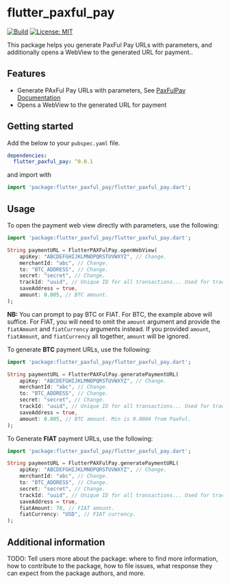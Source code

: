 # flutter_paxful_pay

[![Build](https://github.com/francis94c/should_review/actions/workflows/main.yml/badge.svg)](https://github.com/francis94c/should_review/actions/workflows/main.yml) [![License: MIT](https://img.shields.io/badge/License-MIT-yellow.svg)](https://opensource.org/licenses/MIT)

This package helps you generate PaxFul Pay URLs with parameters, and additionally opens a WebView to the generated URL for payment..

## Features

- Generate PAxFul Pay URLs with parameters, See [PaxFulPay Documentation](https://developers.paxful.com/documentation/paxful-pay)
- Opens a WebView to the generated URL for payment

## Getting started

Add the below to your `pubspec.yaml` file.

```yaml
dependencies:
  flutter_paxful_pay: ^0.0.1
```

and import with

```dart
import 'package:flutter_paxful_pay/flutter_paxful_pay.dart';
```

## Usage

To open the payment web view directly with parameters, use the following:

```dart
import 'package:flutter_paxful_pay/flutter_paxful_pay.dart';

String paymentURL = FlutterPAXFulPay.openWebView(
    apiKey: "ABCDEFGHIJKLMNOPQRSTUVWXYZ", // Change.
    merchantId: "abc", // Change.
    to: "BTC_ADDRESS", // Change.
    secret: "secret", // Change.
    trackId: "uuid", // Unique ID for all transactions... Used for tracking on your backend...
    saveAddress = true,
    amount: 0.005, // BTC amount.
);
```

**NB:** You can prompt to pay BTC or FIAT. For BTC, the example above will suffice. For FIAT, you will need to omit the `amount` argument and provide the `fiatAmount` and `fiatCurrency` arguments instead. If you provided `amount`, `fiatAmount`, and `fiatCurrency` all together, `amount` will be ignored.

To generate **BTC** payment URLs, use the following:

```dart
import 'package:flutter_paxful_pay/flutter_paxful_pay.dart';

String paymentURL = FlutterPAXFulPay.generatePaymentURL(
    apiKey: "ABCDEFGHIJKLMNOPQRSTUVWXYZ", // Change.
    merchantId: "abc", // Change.
    to: "BTC_ADDRESS", // Change.
    secret: "secret", // Change.
    trackId: "uuid", // Unique ID for all transactions... Used for tracking on your backend...
    saveAddress = true,
    amount: 0.005, // BTC amount. Min is 0.0004 from PaxFul.
);
```

To Generate **FIAT** payment URLs, use the following:

```dart
import 'package:flutter_paxful_pay/flutter_paxful_pay.dart';

String paymentURL = FlutterPAXFulPay.generatePaymentURL(
    apiKey: "ABCDEFGHIJKLMNOPQRSTUVWXYZ", // Change.
    merchantId: "abc", // Change.
    to: "BTC_ADDRESS", // Change.
    secret: "secret", // Change.
    trackId: "uuid", // Unique ID for all transactions... Used for tracking on your backend...
    saveAddress = true,
    fiatAmount: 70, // FIAT amount.
    fiatCurrency: "USD", // FIAT currency.
);
```

## Additional information

TODO: Tell users more about the package: where to find more information, how to
contribute to the package, how to file issues, what response they can expect
from the package authors, and more.
